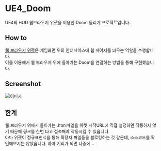 # UE4_Doom
UE4의 HUD 웹브라우저 위젯을 이용한 Doom 돌리기 프로젝트입니다.

## How to
[웹 브라우저 위젯](https://docs.unrealengine.com/ko/Engine/UMG/UserGuide/WidgetTypeReference/WebBrowser/index.html)은 게임화면 위의 인터페이스에 웹 페이지를 띄우는 역할을 수행합니다.  
이를 이용해서 웹 브라우저 위에 돌아가는 Doom을 연결하는 방법을 통해 구현했습니다.

## Screenshot
![이미지](.Image/shot.PNG)

## 한계
웹 브라우저 위에서 돌아가는 .html파일을 위젯 시작URL에 직접 설정하면 작동하지 않기 때문에 링크를 한번 타고 접속해야 작동시킬 수 있습니다.  
아마 위젯이 정규표현식을 통해 확장자 파일들을 블로킹하는 것 같은데, 소스코드를 확인해보지는 않았습니다. 아마 기회가 되면 나중에...
